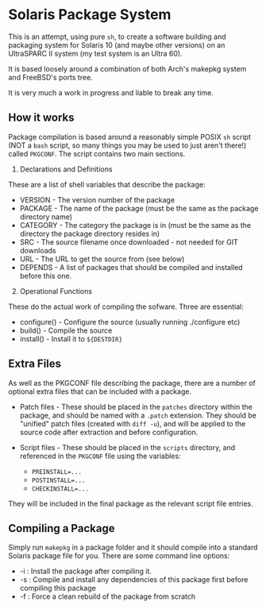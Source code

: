 Solaris Package System
======================

This is an attempt, using pure `sh`, to create a software
building and packaging system for Solaris 10 (and maybe
other versions) on an UltraSPARC II system (my test system
is an Ultra 60).

It is based loosely around a combination of both Arch's
makepkg system and FreeBSD's ports tree.

It is very much a work in progress and liable to break any time.


How it works
------------

Package compilation is based around a reasonably simple POSIX `sh`
script (NOT a `bash` script, so many things you may be used to just
aren't there!) called `PKGCONF`. The script contains two main sections.

1. Declarations and Definitions

These are a list of shell variables that describe the package:

  * VERSION - The version number of the package
  * PACKAGE - The name of the package (must be the same as the
    package directory name)
  * CATEGORY - The category the package is in (must be the same
    as the directory the package directory resides in)
  * SRC - The source filename once downloaded - not needed for GIT downloads
  * URL - The URL to get the source from (see below)
  * DEPENDS - A list of packages that should be compiled and installed
    before this one.

2. Operational Functions

These do the actual work of compiling the sofware. Three are essential:

  * configure() - Configure the source (usually running ./configure etc)
  * build() - Compile the source
  * install() - Install it to `${DESTDIR}`

Extra Files
-----------

As well as the PKGCONF file describing the package, there are a number
of optional extra files that can be included with a package.

* Patch files - These should be placed in the `patches` directory
within the package, and should be named with a `.patch` extension. They
should be "unified" patch files (created with `diff -u`), and will be
applied to the source code after extraction and before configuration.

* Script files - These should be placed in the
`scripts` directory, and referenced in the `PKGCONF` file using the
variables:

  * `PREINSTALL=...`
  * `POSTINSTALL=...`
  * `CHECKINSTALL=...`

They will be included in the final package as the relevant script file
entries.


Compiling a Package
-------------------

Simply run `makepkg` in a package folder and it should compile into
a standard Solaris package file for you.  There are some command line
options:

* -i : Install the package after compiling it.
* -s : Compile and install any dependencies of this package first
       before compiling this package
* -f : Force a clean rebuild of the package from scratch

